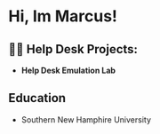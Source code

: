 <h1>Hi, Im Marcus! </h1>

<h2>👨‍💻 Help Desk Projects:</h2>

- <b>Help Desk Emulation Lab</b>


<h2>  Education </h2>

- Southern New Hamphire University 
